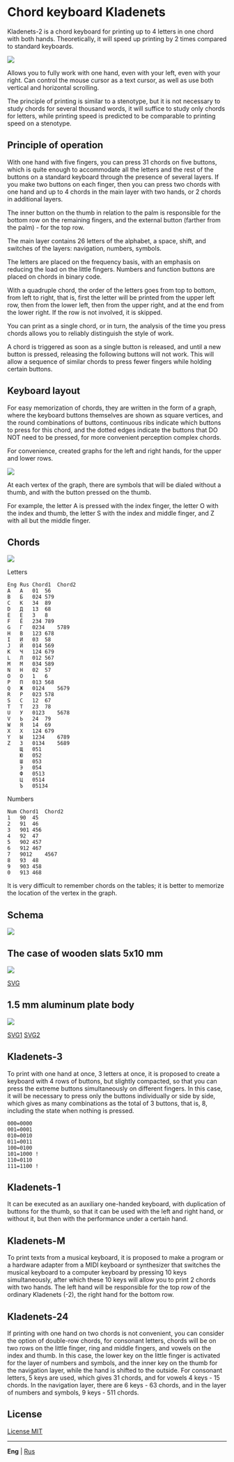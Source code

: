 # Chord keyboard Kladenets

Kladenets-2 is a chord keyboard for printing up to 4 letters in one chord with both hands. Theoretically, it will speed up printing by 2 times compared to standard keyboards.

![](photo/kl2-r.jpg)

Allows you to fully work with one hand, even with your left, even with your right. Can control the mouse cursor as a text cursor, as well as use both vertical and horizontal scrolling.

The principle of printing is similar to a stenotype, but it is not necessary to study chords for several thousand words, it will suffice to study only chords for letters, while printing speed is predicted to be comparable to printing speed on a stenotype.

## Principle of operation

With one hand with five fingers, you can press 31 chords on five buttons, which is quite enough to accommodate all the letters and the rest of the buttons on a standard keyboard through the presence of several layers. If you make two buttons on each finger, then you can press two chords with one hand and up to 4 chords in the main layer with two hands, or 2 chords in additional layers.

The inner button on the thumb in relation to the palm is responsible for the bottom row on the remaining fingers, and the external button (farther from the palm) - for the top row.

The main layer contains 26 letters of the alphabet, a space, shift, and switches of the layers: navigation, numbers, symbols.

The letters are placed on the frequency basis, with an emphasis on reducing the load on the little fingers. Numbers and function buttons are placed on chords in binary code.

With a quadruple chord, the order of the letters goes from top to bottom, from left to right, that is, first the letter will be printed from the upper left row, then from the lower left, then from the upper right, and at the end from the lower right. If the row is not involved, it is skipped.

You can print as a single chord, or in turn, the analysis of the time you press chords allows you to reliably distinguish the style of work.

A chord is triggered as soon as a single button is released, and until a new button is pressed, releasing the following buttons will not work. This will allow a sequence of similar chords to press fewer fingers while holding certain buttons.

## Keyboard layout

For easy memorization of chords, they are written in the form of a graph, where the keyboard buttons themselves are shown as square vertices, and the round combinations of buttons, continuous ribs indicate which buttons to press for this chord, and the dotted edges indicate the buttons that DO NOT need to be pressed, for more convenient perception complex chords.

For convenience, created graphs for the left and right hands, for the upper and lower rows.

![](layout/graph.png)

At each vertex of the graph, there are symbols that will be dialed without a thumb, and with the button pressed on the thumb.

For example, the letter A is pressed with the index finger, the letter O with the index and thumb, the letter S with the index and middle finger, and Z with all but the middle finger.

## Chords

![](layout/chords.png)

Letters
~~~
Eng	Rus	Chord1	Chord2
A	А	01	56
B	Б	024	579
C	К	34	89
D	Д	13	68
E	Е	3	8
F	Ё	234	789
G	Г	0234	5789
H	В	123	678
I	И	03	58
J	Й	014	569
K	Ч	124	679
L	Л	012	567
M	М	034	589
N	Н	02	57
O	О	1	6
P	П	013	568
Q	Ж	0124	5679
R	Р	023	578
S	С	12	67
T	Т	23	78
U	У	0123	5678
V	Ь	24	79
W	Я	14	69
X	Х	124	679
Y	Ы	1234	6789
Z	З	0134	5689
	Щ	051
	Ю	052
	Ш	053
	Э	054
	Ф	0513
	Ц	0514
	Ъ	05134
~~~

Numbers
~~~
Num	Chord1	Chord2
1	90	45
2	91	46
3	901	456
4	92	47
5	902	457
6	912	467
7	9012	4567
8	93	48
9	903	458
0	913	468
~~~

It is very difficult to remember chords on the tables; it is better to memorize the location of the vertex in the graph.

## Schema

![](schema/schema.png)

## The case of wooden slats 5x10 mm

![](spline/spline.png)

[SVG](spline/spline.svg)

## 1.5 mm aluminum plate body

![](aluminium/kladenets.png)

[SVG1](aluminium/kladenets1.svg)
[SVG2](aluminium/kladenets2.svg)

## Kladenets-3

To print with one hand at once, 3 letters at once, it is proposed to create a keyboard with 4 rows of buttons, but slightly compacted, so that you can press the extreme buttons simultaneously on different fingers. In this case, it will be necessary to press only the buttons individually or side by side, which gives as many combinations as the total of 3 buttons, that is, 8, including the state when nothing is pressed.

~~~
000=0000
001=0001
010=0010
011=0011
100=0100
101=1000 !
110=0110
111=1100 !
~~~

## Kladenets-1

It can be executed as an auxiliary one-handed keyboard, with duplication of buttons for the thumb, so that it can be used with the left and right hand, or without it, but then with the performance under a certain hand.

## Kladenets-M

To print texts from a musical keyboard, it is proposed to make a program or a hardware adapter from a MIDI keyboard or synthesizer that switches the musical keyboard to a computer keyboard by pressing 10 keys simultaneously, after which these 10 keys will allow you to print 2 chords with two hands. The left hand will be responsible for the top row of the ordinary Kladenets (-2), the right hand for the bottom row.

## Kladenets-24

If printing with one hand on two chords is not convenient, you can consider the option of double-row chords, for consonant letters, chords will be on two rows on the little finger, ring and middle fingers, and vowels on the index and thumb. In this case, the lower key on the little finger is activated for the layer of numbers and symbols, and the inner key on the thumb for the navigation layer, while the hand is shifted to the outside. For consonant letters, 5 keys are used, which gives 31 chords, and for vowels 4 keys - 15 chords. In the navigation layer, there are 6 keys - 63 chords, and in the layer of numbers and symbols, 9 keys - 511 chords.

## License

[License MIT](LICENSE.txt)

---

**Eng** | [Rus](https://ibnteo.github.io/kladenets/ru/)
